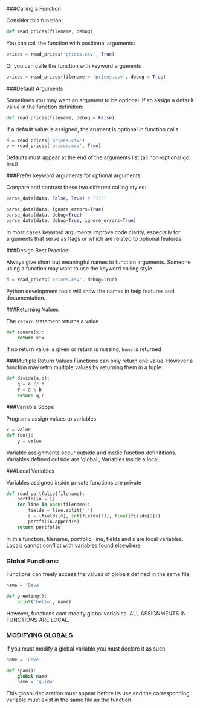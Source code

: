 ###Calling a Function

Consider this function:

```python
def read_prices(filename, debug)
```

You can call the function with positional arguments:

```python
prices = read_prices('prices.csv', True)
```
Or you can calle the function with keyword arguments

```python
prices = read_prices(filename = 'prices.csv', debug = True)
```

###Default Arguments

Sometimes you may want an argument to be optional. If so assign a default value in the function definition:

```python
def read_prices(filename, debug = False)
```
If a default value is assigned, the arument is optional in function calls

```python
d = read_prices('prices.csv')
e = read_prices('prices.csv', True)
```
Defaults must appear at the end of the arguments list (all non-optional go first)

###Prefer keyword arguments for optional arguments

Compare and contrast these two different calling styles:

```python
parse_data(data, False, True) # ?????

parse_data(data, ignore_errors=True)
parse_data(data, debug=True)
parse_data(data, debug=True, ignore_errors=True)
```
In most cases keyword arguments improve code clarity, especially for arguments that serve as flags or which are related to optional features.

###Design Best Practice:

Always give short but meaningful names to function arguments. Someone using a function may want to use the keyword calling style.

```python
d = read_prices('prices.csv', debug=True)
```

Python development tools will show the names in help features and documentation.

###Returning Values

The ```return``` statement returns a value

```python
def square(x):
	return x*x
```
If no return value is given or return is missing, ```None``` is returned

###Multiple Return Values
Functions can only return one value. However a function may retrn multiple values by returning them in a tuple:

```python
def divide(a,b):
	q = a // b
	r = a % b
    return q,r
```

###Variable Scope

Programs assign values to variables


```python
x = value
def foo():
	y = value
```

Variable assignments occur outside and insdie function definititions. Variables defined outside are 'global', Variables inside a local.

###Local Variables

Variables assigned inside private functions are private


```python
def read_portfolio(filename):
    portfolio = []
    for line in open(filename):
        fields = line.split(',')
        s = (fields[0], int(fields[1]), float(fields[2]))
        portfolio.append(s)
    return portfolio
```

In this function, filename, portfolio, line, fields and s are local variables. Locals cannot conflict with variables found elsewhere

### Global Functions:

Functions can freely access the values of globals defined in the same file

```python
name = 'Dave'

def greeting():
    print('hello', name)

```
However, functions cant modify global variables. ALL ASSIGNMENTS IN FUNCTIONS ARE LOCAL.

### MODIFYING GLOBALS

If you must modify a global variable you must declare it as such.
```python
name = 'Dave'

def spam():
    global name
    name = 'guido'
```
This gloabl declaration must appear before its use and the corresponding variable must exist in the same file as the function. 
